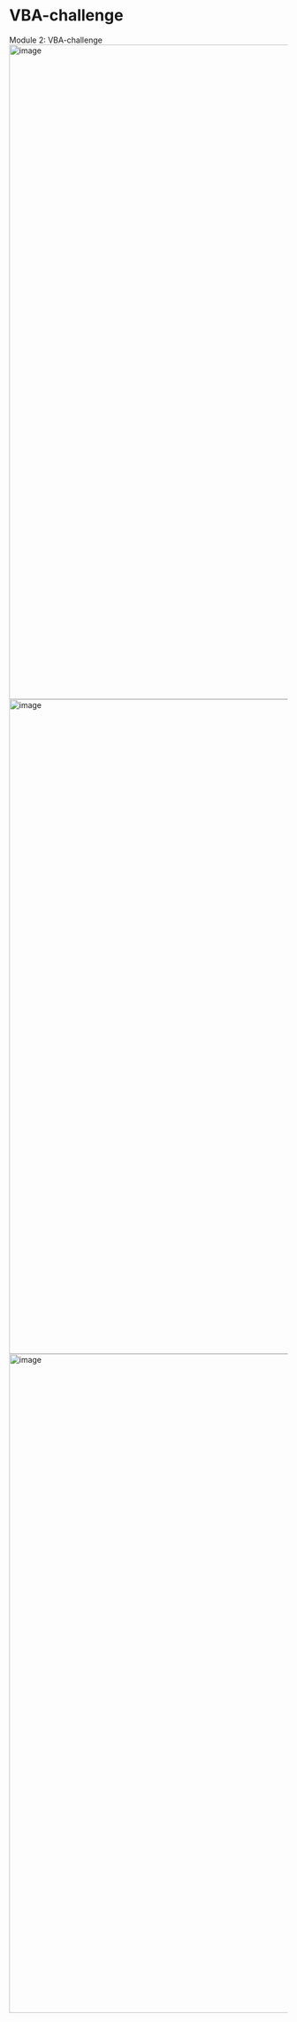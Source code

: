 # VBA-challenge
Module 2: VBA-challenge
<img width="1182" alt="image" src="https://user-images.githubusercontent.com/118138351/235354683-a9cbc190-83ab-4606-a5c2-78503d42c1e2.png">
<img width="1182" alt="image" src="https://user-images.githubusercontent.com/118138351/235354709-e08bde54-19db-4663-930e-077122bc283d.png">
<img width="1190" alt="image" src="https://user-images.githubusercontent.com/118138351/235354811-eeac51ac-b9b1-4846-9169-2ceb54bb8bd2.png">
